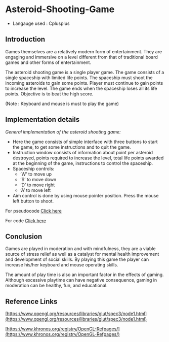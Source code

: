 # Asteroid-Shooting-Game 
- Langauge used : Cplusplus
## Introduction
Games themselves are a relatively modern form of entertainment. They are engaging and immersive on a level different from that of traditional board games and other forms of entertainment.

The asteroid shooting game is a single player game. The game consists of a single spaceship with limited life points. The spaceship must shoot the incoming asteroids to gain some points. Player must continue to gain points to increase the level. The game ends when the spaceship loses all its life points.  Objective is to beat the high score.

(Note : Keyboard and mouse is must to play the game)

## Implementation details
_General implementation of the asteroid shooting game:_
- Here the game consists of simple interface with three buttons to start the game, to get some instructions and to quit the game. 
-	Instruction window consists of information about point per asteroid destroyed, points required to increase the level, total life points awarded at the beginning of the game, instructions to control the spaceship.
-	Spaceship controls:
    - ‘W’ to move up
    - ‘S’ to move down
    - ‘D’ to move right
    - ‘A’ to move left
-	Aim control is done by using mouse pointer position. Press the mouse left button to shoot.

For pseudocode [Click here](/pseudocode.docx)

For code [Click here](/main.cpp)

## Conclusion
Games are played in moderation and with mindfulness, they are a viable source of stress relief as well as a catalyst for mental health improvement and development of social skills. By playing this game the player can increase his/her keyboard and mouse operating skills.

The amount of play time is also an important factor in the effects of gaming. Although excessive playtime can have negative consequence, gaming in moderation can be healthy, fun, and educational. 

## Reference Links

[https://www.opengl.org/resources/libraries/glut/spec3/node1.html](https://www.opengl.org/resources/libraries/glut/spec3/node1.html)

[https://www.khronos.org/registry/OpenGL-Refpages/](https://www.khronos.org/registry/OpenGL-Refpages/)
